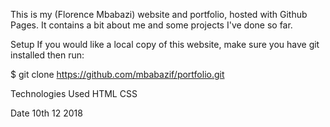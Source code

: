 This is my (Florence Mbabazi) website and portfolio, hosted with Github Pages. It contains a bit about me and some projects I've done so far.

Setup
If you would like a local copy of this website, make sure you have git installed then run:

$ git clone https://github.com/mbabazif/portfolio.git

Technologies Used
HTML
CSS

Date 10th 12 2018
